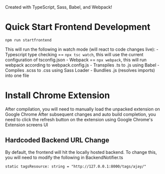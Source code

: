 Created with TypeScript, Sass, Babel, and Webpack!

# Quick Start Frontend Development 
```
npm run startfrontend
```

This will run the following in watch mode (will react to code changes live):
    - Typescript type checking == `npx tsc watch`, this will use the current configuration of tsconfig.json
    - Webpack == `npx webpack`, this will run webpack according to webpack.config.js 
        - Transpiles .ts to .js using Babel
        - Compiles .scss to .css using Sass Loader
        - Bundlies .js (resolves imports) into one file
        <!-- - Moves the compiled .js and .css files to extension/ -->
        <!-- - Moves the other files in extension/ to extension/, retaining directory structure -->


# Install Chrome Extension
After compilation, you will need to manually load the unpacked extension on Google Chrome
After subsequent changes and auto build completion, you need to click the refresh button on the extension using Google Chrome's Extension screens UI

<!-- # Babel Only (NOT RECOMMENDED)
Compiles .ts and moves all files (compiled and other) into extensionbuilt/ directory. Does not do anything for .scss files
currently wont work as import statements arent bundled and chrome will complain about using imports outside a module
`npx babel extension --out-dir ./extensionbuilt --extensions ".ts" --copy-files --watch --no-copy-ignored -s` ~~ -->



## Hardcoded Backend URL Change
By default, the frontend will hit the locally hosted backend.
To change this, you will need to modify the following in BackendNotifier.ts
```
static tagsResource: string = "http://127.0.0.1:8000/tags/ajay/"
```


